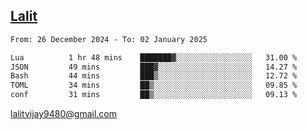 ## [Lalit](https://lalit.sh)

<!--START_SECTION:waka-->

```txt
From: 26 December 2024 - To: 02 January 2025

Lua          1 hr 48 mins    ███████▓░░░░░░░░░░░░░░░░░   31.00 %
JSON         49 mins         ███▓░░░░░░░░░░░░░░░░░░░░░   14.27 %
Bash         44 mins         ███▒░░░░░░░░░░░░░░░░░░░░░   12.72 %
TOML         34 mins         ██▒░░░░░░░░░░░░░░░░░░░░░░   09.85 %
conf         31 mins         ██▒░░░░░░░░░░░░░░░░░░░░░░   09.13 %
```

<!--END_SECTION:waka-->

lalitvijay9480@gmail.com
